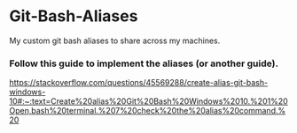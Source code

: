 # Git-Bash-Aliases
My custom git bash aliases to share across my machines. 

### Follow this guide to implement the aliases (or another guide).
https://stackoverflow.com/questions/45569288/create-alias-git-bash-windows-10#:~:text=Create%20alias%20Git%20Bash%20Windows%2010.%201%20Open,bash%20terminal.%207%20check%20the%20alias%20command.%20
